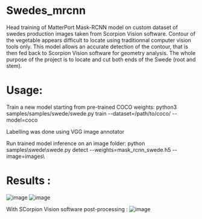 # Swedes_mrcnn

Head training of MatterPort Mask-RCNN model on custom dataset of swedes production images taken from Scorpion Vision software.
Contour of the vegetable appears difficult to locate using traditionnal computer vision tools only. This model allows an accurate detection
of the contour, that is then fed back to Scorpion Vision software for geometry analysis. The whole purpose of the project is to locate and cut
both ends of the Swede (root and stem).

# Usage:

Train a new model starting from pre-trained COCO weights:
  python3 samples/samples/swede/swede.py train --dataset=/path/to/coco/ --model=coco

Labelling was done using VGG image annotator

Run trained model inference on an image folder:
  python samples\swede\swede.py detect --weights=mask_rcnn_swede.h5 --image=images\

# Results :
![image](https://user-images.githubusercontent.com/33094919/113133693-db88a280-9217-11eb-8408-04234980a27a.png)
![image](https://user-images.githubusercontent.com/33094919/113133807-fd822500-9217-11eb-9f1b-646b301c316d.png)

With SCorpion Vision software post-processing :
![image](https://user-images.githubusercontent.com/33094919/113135202-c0b72d80-9219-11eb-8060-328de2d8dd3a.png)
